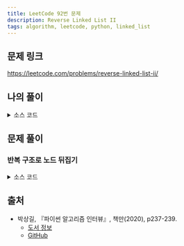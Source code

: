 ```yaml
---
title: LeetCode 92번 문제
description: Reverse Linked List II
tags: algorithm, leetcode, python, linked_list
---
```


## 문제 링크

https://leetcode.com/problems/reverse-linked-list-ii/

## 나의 풀이

<details>
<summary>소스 코드</summary>
<div markdown="1">

```python
class ListNode:
    def __init__(self, val=0, next=None):
        self.val = val
        self.next = next


class Solution:
    def my_solution(self, head: ListNode, left: int, right: int) -> ListNode:
        root = head
        root_end = prev = reverse_end = None

        # left까지 순회
        for _ in range(1, left):
            root_end = root
            root = root.next
        
        # right까지 순서 뒤집기
        for _ in range(left, right + 1):
            next, root.next = root.next, prev
            prev, root = root, next
            # 뒤집히는 연결 리스트의 마지막 노드를 저장
            if not reverse_end:
                reverse_end = prev

        # 모든 노드 연결
        reverse_end.next = root
        if root_end:
            root_end.next = prev
        else:
            # left가 1이어서 root_end가 None일 경우 prev를 head로 설정
            head = prev
        return head
```

</div>
</details>

## 문제 풀이

### 반복 구조로 노드 뒤집기

<details>
<summary>소스 코드</summary>
<div markdown="1">

```python
class ListNode:
    def __init__(self, val=0, next=None):
        self.val = val
        self.next = next


class Solution:
    def solution1(self, head: ListNode, left: int, right: int) -> ListNode:
        # 예외 처리
        if not head or left == right:
            return head

        root = start = ListNode(None)
        root.next = head

        # 뒤집히는 연결 리스트의 이전 노드 start와 마지막 노드 end 지정
        for _ in range(left - 1):
            start = start.next
        end = start.next

        # 반복하면서 노드 차례대로 뒤집기
        for _ in range(right - left):
            tmp, start.next, end.next = start.next, end.next, end.next.next
            start.next.next = tmp
        return root.next
```

</div>
</details>

## 출처

- 박상길, 『파이썬 알고리즘 인터뷰』, 책만(2020), p237-239.
  - [도서 정보](https://www.onlybook.co.kr/entry/algorithm-interview)
  - [GitHub](https://github.com/onlybooks/algorithm-interview)
